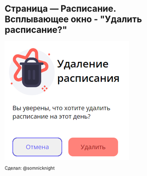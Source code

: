# Страница — Расписание. Всплывающее окно - "Удалить расписание?"

![Внешний вид](window.png)

Сделал: @somnicknight